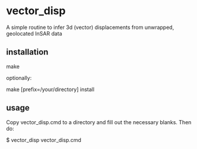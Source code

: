 vector_disp
===========

A simple routine to infer 3d (vector) displacements from unwrapped, geolocated InSAR data


installation
------------
make 

optionally:

make [prefix=/your/directory] install

usage
-----
Copy vector_disp.cmd to a directory and fill out the necessary blanks. Then do:

   $ vector_disp vector_disp.cmd 



